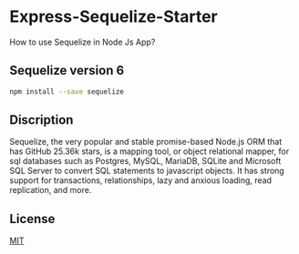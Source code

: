 # Express-Sequelize-Starter
How to use Sequelize in Node Js App?

## Sequelize version 6

```bash
npm install --save sequelize
```

## Discription

Sequelize, the very popular and stable promise-based Node.js ORM that has GitHub 25.36k stars, is a mapping tool, or object relational mapper, for sql databases such as Postgres, MySQL, MariaDB, SQLite and Microsoft SQL Server to convert SQL statements to javascript objects. It has strong support for transactions, relationships, lazy and anxious loading, read replication, and more.


## License

[MIT](https://choosealicense.com/licenses/mit/)

